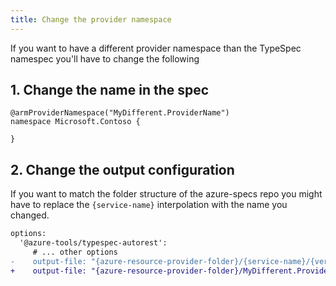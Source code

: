 ```yaml
---
title: Change the provider namespace
---
```


If you want to have a different provider namespace than the TypeSpec namespec you'll have to change the following

## 1. Change the name in the spec

```tsp
@armProviderNamespace("MyDifferent.ProviderName")
namespace Microsoft.Contoso {

}
```

## 2. Change the output configuration

If you want to match the folder structure of the azure-specs repo you might have to replace the `{service-name}` interpolation with the name you changed.

```diff
options:
  '@azure-tools/typespec-autorest':
     # ... other options
-    output-file: "{azure-resource-provider-folder}/{service-name}/{version-status}/{version}/xxx.json"
+    output-file: "{azure-resource-provider-folder}/MyDifferent.ProviderName/{version-status}/{version}/xxx.json"
```
